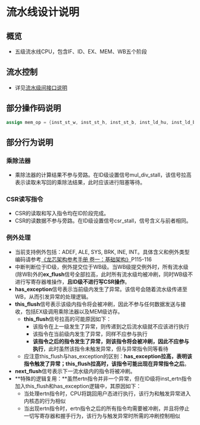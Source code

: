 # 流水线设计说明

## 概览
- 五级流水线CPU，包含IF、ID、EX、MEM、WB五个阶段

## 流水控制
- 详见[流水级间接口说明](../INTERFACE.md#流水级间接口说明)

## 部分操作码说明
```verilog
assign mem_op = {inst_st_w, inst_st_h, inst_st_b, inst_ld_hu, inst_ld_bu, inst_ld_w, inst_ld_h, inst_ld_b};
```

## 部分行为说明

### 乘除法器
- 乘除法器的计算结果不参与旁路。在ID级设置信号mul_div_stall，该信号拉高表示读取未写回的乘除法结果，此时应该进行阻塞等待。

### CSR读写指令
- CSR的读取和写入指令均在ID阶段完成。
- CSR的读数据不参与旁路。在ID级设置信号csr_stall，信号含义与前者相同。

### 例外处理
- 当前支持例外包括：ADEF, ALE, SYS, BRK, INE, INT。具体含义和例外类型编码请参考[《龙芯架构参考手册 卷一：基础架构》](https://loongson.github.io/LoongArch-Documentation/README-CN.html)P115-116
- 中断判断位于ID级，例外提交位于WB级。当WB级提交例外时，所有流水级(除WB)外的**ex_flush**信号全部拉高，此时所有流水级均被冲刷，同时WB级不进行写寄存器堆操作，**且ID级不进行写CSR操作**。
- **has_exception**信号表示当前级内发生了异常。该信号会随着流水级传递至WB，从而引发异常的处理逻辑。
- **this_flush**信号表示该级内指令将会被冲刷，因此不参与任何数据发送与接收，包括EX级调用乘除法器以及MEM级访存。
    - **this_flush**信号拉高的可能原因如下：
        - 该指令在上一级发生了异常，则传递到之后流水级就不应该进行执行
        - 该指令在当前级内发生了异常，同样不应参与执行
        - **该指令之后的指令发生了异常，则该指令将会被冲刷，因此不应参与执行**，此时虽然该指令未触发异常，但与异常指令同等看待
    - 应注意this_flush与has_exception的区别：**has_exception拉高，表明该指令触发了异常；this_flush拉高时，该指令可能出现在异常指令之后**。
- **next_flush**信号表示下一流水级内的指令将被冲刷。
- **特殊的逻辑复用：**虽然ertn指令并非一个异常，但在ID级将inst_ertn指令加入this_flush和has_exception逻辑中，其原因如下：
    - 当处理ertn指令时，CPU将跳回用户态进行执行，该行为和触发异常进入内核态的行为相似
    - 当出现ertn指令时，ertn指令之后的所有指令均需要被冲刷，并且将停止一切写寄存器和握手行为，该行为与触发异常时所需的冲刷控制相似